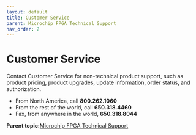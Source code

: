 ```yaml
---
layout: default
title: Customer Service
parent: Microchip FPGA Technical Support
nav_order: 2
---
```

# Customer Service

Contact Customer Service for non-technical product support, such as product pricing, product upgrades, update information, order status, and authorization.

-   From North America, call **800.262.1060**
-   From the rest of the world, call **650.318.4460**
-   Fax, from anywhere in the world, **650.318.8044**

**Parent topic:**[Microchip FPGA Technical Support](GUID-F9CF799C-7DEB-461F-9D6C-2A3F3C910ACF.md)

